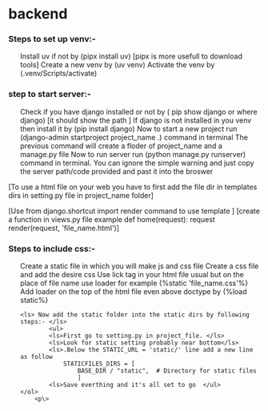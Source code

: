 # backend
<p>
<h3> Steps to set up venv:- </h3>
    <ol>
    <ls>Install uv if not by (pipx install uv) [pipx is more usefull to download tools] </ls>
    <ls>Create a new venv by (uv venv)</ls>
    <ls>Activate the venv by (.venv/Scripts/activate)</ls>
    </ol>

<h3>step to start server:-</h3>
    <ol>
    <ls>Check if you have django installed or not by ( pip show django or where django)
        [it should show the path ]</ls>
    <ls>If django is not installed in you venv then install it by (pip install django)</ls>
    <ls>Now to start a new project run (django-admin startproject project_name .) command in terminal</ls>
    <ls>The previous command will create a floder of project_name and a manage.py file</ls>
    <ls>Now to run server run (python manage.py runserver) command in terminal.</ls>
    <ls>You can ignore the simple warning and just copy the server path/code provided and past it into the  broswer</ls>
    </ol>

[To use a html file on your web you have to first add the file dir in templates dirs in setting.py file in project_name folder]

[Use from django.shortcut import render command to use template ]
[create a function in views.py file  example
    def home(request):
        request render(request, 'file_name.html')]

<h3>Steps to include css:-</h3>
    <ol>
    <ls>Create a static file in which you will make js and css file</ls>
    <ls>Create a css file and add the desire css</ls>
    <ls>Use lick tag in your html file usual but on the place of file name use loader for example
        {%static 'file_name.css'%} </ls>
    <ls>Add loader on the top of the html file even above doctype by
        {%load static%}</ls>

    <ls> Now add the static folder into the static dirs by following steps:- </ls>
            <ul>
            <ls>First go to setting.py in project_file. </ls>
            <ls>Look for static setting probably near bottom</ls>
            <ls>.Below the STATIC_URL = 'static/' line add a new line as follow
                STATICFILES_DIRS = [
                    BASE_DIR / "static",  # Directory for static files
                    ] 
            <ls>Save everthing and it's all set to go  </ul>
    </ol>      
        <p\>      